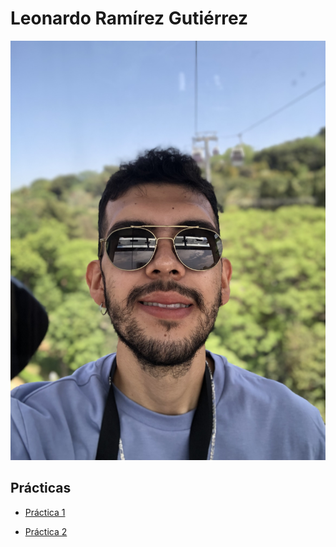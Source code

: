 # Leonardo Ramírez Gutiérrez

![Profile Picture](./IMG/Pic1.jpeg)

## Prácticas

- [Práctica 1](./practica-1.md)

- [Práctica 2](./practica-2.md)


